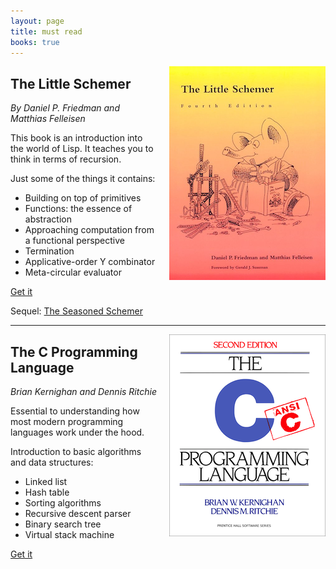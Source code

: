 ```yaml
---
layout: page
title: must read
books: true
---
```


<style>
    .book-cover {
        float: right;
        padding-left: 20px;
    }
</style>

<div class="book-cover">
    <img src="/img/books/littleschemer.png">
</div>

## The Little Schemer

*By Daniel P. Friedman and Matthias Felleisen*

This book is an introduction into the world of Lisp. It teaches you to think in terms of recursion.

Just some of the things it contains:

* Building on top of primitives
* Functions: the essence of abstraction
* Approaching computation from a functional perspective
* Termination
* Applicative-order Y combinator
* Meta-circular evaluator

<a href="http://mitpress.mit.edu/books/little-schemer" class="btn btn-large btn-inverse" style="width: 100px;"><span class="icon-bookmark icon-white"></span> Get it</a>

Sequel: [The Seasoned Schemer](http://mitpress.mit.edu/books/seasoned-schemer)

<hr>

<div class="book-cover">
    <img src="/img/books/knr.png">
</div>

## The C Programming Language

*Brian Kernighan and Dennis Ritchie*

Essential to understanding how most modern programming languages work under the hood.

Introduction to basic algorithms and data structures:

* Linked list
* Hash table
* Sorting algorithms
* Recursive descent parser
* Binary search tree
* Virtual stack machine

<a href="http://cm.bell-labs.com/cm/cs/cbook/" class="btn btn-large btn-inverse" style="width: 100px;"><span class="icon-bookmark icon-white"></span> Get it</a>

<span class="clearfix"></span>
